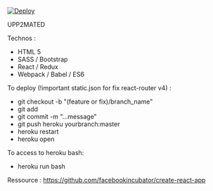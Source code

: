 
[![Deploy](https://www.herokucdn.com/deploy/button.svg)](https://git.heroku.com/evening-plateau-66549.git)

UPP2MATED

Technos :
- HTML 5
- SASS / Bootstrap
- React / Redux
- Webpack / Babel / ES6

To deploy (!important static.json for fix react-router v4) :
- git checkout -b "(feature or fix)/branch_name"
- git add <files>
- git commit -m "...message"
- git push heroku yourbranch:master
- heroku restart
- heroku open

To access to heroku bash:
- heroku run bash

Ressource : https://github.com/facebookincubator/create-react-app
